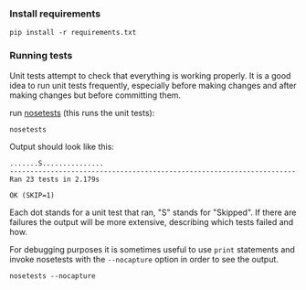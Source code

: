 ### Install requirements
`pip install -r requirements.txt`

### Running tests

Unit tests attempt to check that everything is working properly.
It is a good idea to run unit tests frequently, especially before making
changes and after making changes but before committing them.

run 
[nosetests](http://pythontesting.net/framework/nose/nose-introduction/) 
(this runs the unit tests):

```
nosetests
```

Output should look like this:

```
.......S...............
----------------------------------------------------------------------
Ran 23 tests in 2.179s

OK (SKIP=1)
```

Each dot stands for a unit test that ran, "S" stands for "Skipped".  If there are
failures the output will be more extensive, describing which tests failed and how.

For debugging purposes it is sometimes useful to use `print` statements and invoke
nosetests with the `--nocapture` option in order to see the output.
```
nosetests --nocapture
